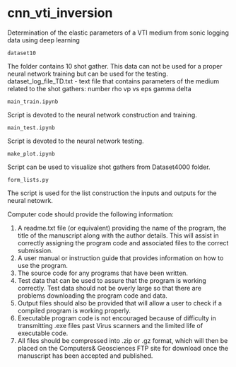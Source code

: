 # cnn_vti_inversion
Determination of the elastic parameters of a VTI medium from sonic logging data using deep learning

```
dataset10
```
The folder contains 10 shot gather. This data can not be used for a proper neural network training but can be used for the testing. 
dataset_log_file_TD.txt - text file that contains parameters of the medium related to the shot gathers:
number rho vp vs eps gamma delta

```
main_train.ipynb
```
Script is devoted to the neural network construction and training.  

```
main_test.ipynb
```
Script is devoted to the neural network testing.  

```
make_plot.ipynb
```
Script can be used to visualize shot gathers from Dataset4000 folder.

```
form_lists.py
```
The script is used for the list construction the inputs and outputs for the neural netowrk. 

Computer code should provide the following information:

1. A readme.txt file (or equivalent) providing the name of the program, the title of the manuscript along with the author details. This will assist in correctly assigning the program code and associated files to the correct submission.
2. A user manual or instruction guide that provides information on how to use the program.
3. The source code for any programs that have been written.
4. Test data that can be used to assure that the program is working correctly. Test data should not be overly large so that there are problems downloading the program code and data.
5. Output files should also be provided that will allow a user to check if a compiled program is working properly.
6. Executable program code is not encouraged because of difficulty in transmitting .exe files past Virus scanners and the limited life of executable code.
7. All files should be compressed into .zip or .gz format, which will then be placed on the Computers& Geosciences FTP site for download once the manuscript has been accepted and published.
